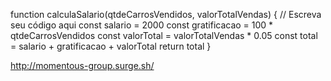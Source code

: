 function calculaSalario(qtdeCarrosVendidos, valorTotalVendas) {
 // Escreva seu código aqui
const salario = 2000
const gratificacao = 100 * qtdeCarrosVendidos
const valorTotal = valorTotalVendas * 0.05
const total = salario + gratificacao + valorTotal
return total
}

http://momentous-group.surge.sh/